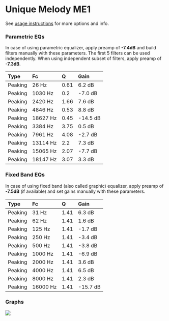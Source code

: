 # Unique Melody ME1
See [usage instructions](https://github.com/jaakkopasanen/AutoEq#usage) for more options and info.

### Parametric EQs
In case of using parametric equalizer, apply preamp of **-7.4dB** and build filters manually
with these parameters. The first 5 filters can be used independently.
When using independent subset of filters, apply preamp of **-7.3dB**.

| Type    | Fc       |    Q | Gain     |
|:--------|:---------|:-----|:---------|
| Peaking | 26 Hz    | 0.61 | 6.2 dB   |
| Peaking | 1030 Hz  | 0.2  | -7.0 dB  |
| Peaking | 2420 Hz  | 1.66 | 7.6 dB   |
| Peaking | 4846 Hz  | 0.53 | 8.8 dB   |
| Peaking | 18627 Hz | 0.45 | -14.5 dB |
| Peaking | 3384 Hz  | 3.75 | 0.5 dB   |
| Peaking | 7961 Hz  | 4.08 | -2.7 dB  |
| Peaking | 13114 Hz | 2.2  | 7.3 dB   |
| Peaking | 15065 Hz | 2.07 | -7.7 dB  |
| Peaking | 18147 Hz | 3.07 | 3.3 dB   |

### Fixed Band EQs
In case of using fixed band (also called graphic) equalizer, apply preamp of **-7.5dB**
(if available) and set gains manually with these parameters.

| Type    | Fc       |    Q | Gain     |
|:--------|:---------|:-----|:---------|
| Peaking | 31 Hz    | 1.41 | 6.3 dB   |
| Peaking | 62 Hz    | 1.41 | 1.6 dB   |
| Peaking | 125 Hz   | 1.41 | -1.7 dB  |
| Peaking | 250 Hz   | 1.41 | -3.4 dB  |
| Peaking | 500 Hz   | 1.41 | -3.8 dB  |
| Peaking | 1000 Hz  | 1.41 | -6.9 dB  |
| Peaking | 2000 Hz  | 1.41 | 3.6 dB   |
| Peaking | 4000 Hz  | 1.41 | 6.5 dB   |
| Peaking | 8000 Hz  | 1.41 | 2.3 dB   |
| Peaking | 16000 Hz | 1.41 | -15.7 dB |

### Graphs
![](https://raw.githubusercontent.com/jaakkopasanen/AutoEq/master/results/crinacle/harman_in-ear_2017-1/Unique%20Melody%20ME1/Unique%20Melody%20ME1.png)
